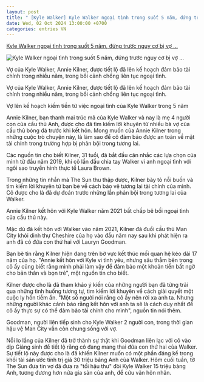 ```yaml
---
layout: post
title: " [Kyle Walker] Kyle Walker ngoại tình trong suốt 5 năm, đứng trước nguy cơ bị vợ ..."
date: Wed, 02 Oct 2024 13:00:00 +0700
categories: entries VN
---
```

[Kyle Walker ngoại tình trong suốt 5 năm, đứng trước nguy cơ bị vợ ...](https://thethaovanhoa.vn/kyle-walker-ngoai-tinh-trong-suot-5-nam-dung-truoc-nguy-co-bi-vo-kiem-bon-tien-neu-ly-hon-2024100211314868.htm)

![Kyle Walker ngoại tình trong suốt 5 năm, đứng trước nguy cơ bị vợ ...](https://thethaovanhoa.mediacdn.vn/thumb_w/1200/372676912336973824/2024/10/2/showbiz-new-annie-kilner-kyle-jmac-17278434470371501897580-0-0-1005-1920-crop-17278434487111326643671.jpg)

Vợ của Kyle Walker, Annie Kilner, được tiết lộ đã lên kế hoạch đảm bảo tài chính trong nhiều năm, trong bối cảnh chồng liên tục ngoại tình.

Vợ của Kyle Walker, Annie Kilner, được tiết lộ đã lên kế hoạch đảm bảo tài chính trong nhiều năm, trong bối cảnh chồng liên tục ngoại tình.



Vợ lên kế hoạch kiếm tiền từ việc ngoại tình của Kyle Walker trong 5 năm

Annie Kilner, bạn thanh mai trúc mã của Kyle Walker và nay là mẹ 4 người con của cầu thủ Anh, được cho đã tìm kiếm lời khuyên từ nhiều bà vợ của cầu thủ bóng đá trước khi kết hôn. Mong muốn của Annie Kilner trong những cuộc trò chuyện này, là làm sao để cô đảm bảo được an toàn về mặt tài chính trong trường hợp bị phản bội trong tương lai.

Các nguồn tin cho biết Kilner, 31 tuổi, đã bắt đầu cân nhắc các lựa chọn của mình từ đầu năm 2019, khi cô lần đầu chia tay Walker vì anh ngoại tình với ngôi sao truyền hình thực tế Laura Brown.

Trong những tin nhắn mà The Sun thu thập được, Kilner bày tỏ nỗi buồn và tìm kiếm lời khuyên từ bạn bè về cách bảo vệ tương lai tài chính của mình. Cô được cho là đã dự đoán trước những lần phản bội trong tương lai của Walker.

Annie Kilner kết hôn với Kyle Walker năm 2021 bất chấp bê bối ngoại tình của cầu thủ này.

Mặc dù đã kết hôn với Walker vào năm 2021, Kilner đã đuổi cầu thủ Man City khỏi dinh thự Cheshire của họ vào đầu năm nay sau khi phát hiện ra anh đã có đứa con thứ hai với Lauryn Goodman.

Bạn bè tin rằng Kilner hiện đang trên bờ vực kết thúc mối quan hệ kéo dài 17 năm của họ. "Annie kết hôn với Kyle vì tình yêu, nhưng sâu thẳm bên trong cô ấy cũng biết rằng mình phải làm vậy để đảm bảo một khoản tiền bất ngờ cho bản thân và bọn trẻ", một nguồn tin cho biết.

Kilner được cho là đã tham khảo ý kiến của những người bạn đã từng trải qua những tình huống tương tự, tìm kiếm lời khuyên về cách giải quyết một cuộc ly hôn tiềm ẩn. "Một số người nói rằng cô ấy nên rời xa anh ta. Nhưng những người khác cảnh báo rằng kết hôn với anh ta sẽ là cách duy nhất để cô ấy thực sự có thể đảm bảo tài chính cho mình", nguồn tin nói thêm.

Goodman, người liên tiếp sinh cho Kyle Walker 2 người con, trong thời gian hậu vệ Man City vẫn còn chung sống với vợ.

Nỗi lo lắng của Kilner đã trở thành sự thật khi Goodman liên lạc với cô vào dịp Giáng sinh để tiết lộ rằng cô đang mang thai đứa con thứ hai của Walker. Sự tiết lộ này được cho là đã khiến Kilner muốn có một phần đáng kể trong khối tài sản ước tính trị giá 30 triệu bảng Anh của Walker. Hôm cuối tuần, tờ The Sun đưa tin vợ đã đưa ra "tối hậu thư" đòi Kyle Walker 15 triệu bảng Anh, tương đương hơn nửa gia sản của anh, để cứu vãn hôn nhân.


